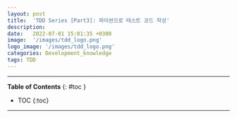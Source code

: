 ```yaml
---
layout: post
title:  'TDD Series [Part3]: 파이썬으로 테스트 코드 작성'
description: 
date:   2022-07-01 15:01:35 +0300
image:  '/images/tdd_logo.png'
logo_image: '/images/tdd_logo.png'
categories: Development_knowledge
tags: TDD
---
```

---
**Table of Contents**
{: #toc }
*  TOC
{:toc}

---
